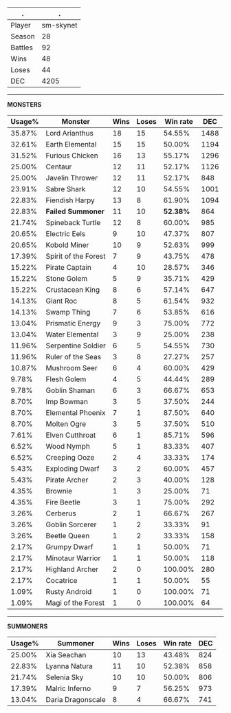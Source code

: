 .|.
|-|-
Player|sm-skynet
Season|28
Battles|92
Wins|48
Loses|44
DEC|4205

---
**MONSTERS**

Usage%|Monster|Wins|Loses|Win rate|DEC|
-|-|-|-|-|-|
35.87%|Lord Arianthus|18|15|54.55%|1488|
32.61%|Earth Elemental|15|15|50.00%|1194|
31.52%|Furious Chicken|16|13|55.17%|1296|
25.00%|Centaur|12|11|52.17%|1126|
25.00%|Javelin Thrower|12|11|52.17%|848|
23.91%|Sabre Shark|12|10|54.55%|1001|
22.83%|Fiendish Harpy|13|8|61.90%|1094|
22.83%|**Failed Summoner**|11|10|**52.38%**|864|
21.74%|Spineback Turtle|12|8|60.00%|985|
20.65%|Electric Eels|9|10|47.37%|807|
20.65%|Kobold Miner|10|9|52.63%|999|
17.39%|Spirit of the Forest|7|9|43.75%|478|
15.22%|Pirate Captain|4|10|28.57%|346|
15.22%|Stone Golem|5|9|35.71%|429|
15.22%|Crustacean King|8|6|57.14%|647|
14.13%|Giant Roc|8|5|61.54%|932|
14.13%|Swamp Thing|7|6|53.85%|616|
13.04%|Prismatic Energy|9|3|75.00%|772|
13.04%|Water Elemental|3|9|25.00%|238|
11.96%|Serpentine Soldier|6|5|54.55%|730|
11.96%|Ruler of the Seas|3|8|27.27%|257|
10.87%|Mushroom Seer|6|4|60.00%|429|
9.78%|Flesh Golem|4|5|44.44%|289|
9.78%|Goblin Shaman|6|3|66.67%|653|
8.70%|Imp Bowman|3|5|37.50%|244|
8.70%|Elemental Phoenix|7|1|87.50%|640|
8.70%|Molten Ogre|3|5|37.50%|510|
7.61%|Elven Cutthroat|6|1|85.71%|596|
6.52%|Wood Nymph|5|1|83.33%|407|
6.52%|Creeping Ooze|2|4|33.33%|174|
5.43%|Exploding Dwarf|3|2|60.00%|457|
5.43%|Pirate Archer|2|3|40.00%|128|
4.35%|Brownie|1|3|25.00%|71|
4.35%|Fire Beetle|3|1|75.00%|292|
3.26%|Cerberus|2|1|66.67%|267|
3.26%|Goblin Sorcerer|1|2|33.33%|91|
3.26%|Beetle Queen|1|2|33.33%|158|
2.17%|Grumpy Dwarf|1|1|50.00%|71|
2.17%|Minotaur Warrior|1|1|50.00%|118|
2.17%|Highland Archer|2|0|100.00%|280|
2.17%|Cocatrice|1|1|50.00%|55|
1.09%|Rusty Android|1|0|100.00%|71|
1.09%|Magi of the Forest|1|0|100.00%|64|

---
**SUMMONERS**

Usage%|Summoner|Wins|Loses|Win rate|DEC|
-|-|-|-|-|-|
25.00%|Xia Seachan|10|13|43.48%|824|
22.83%|Lyanna Natura|11|10|52.38%|858|
21.74%|Selenia Sky|10|10|50.00%|806|
17.39%|Malric Inferno|9|7|56.25%|973|
13.04%|Daria Dragonscale|8|4|66.67%|741|
